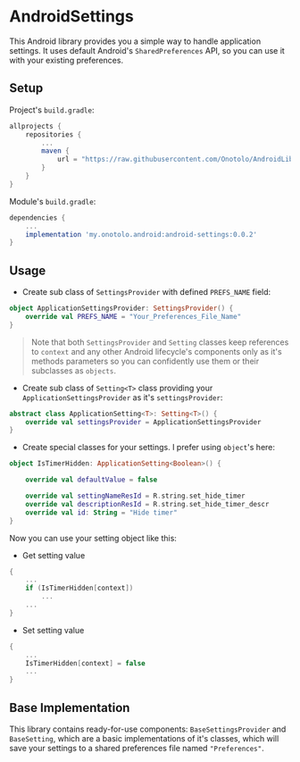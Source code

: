 # AndroidSettings
This Android library provides you a simple way to handle application settings. It uses default Android's `SharedPreferences` API, so you can use it with your existing preferences.
## Setup
Project's `build.gradle`:
```groovy
allprojects {
    repositories {
        ...
        maven {
            url = "https://raw.githubusercontent.com/Onotolo/AndroidLibsMavenRepo/master"
        }
    }
}
```

Module's `build.gradle`:
```groovy
dependencies {
    ...
    implementation 'my.onotolo.android:android-settings:0.0.2'
}
```

## Usage
* Create sub class of `SettingsProvider` with defined `PREFS_NAME` field:
```kotlin
object ApplicationSettingsProvider: SettingsProvider() {
    override val PREFS_NAME = "Your_Preferences_File_Name"
}
```
> Note that both `SettingsProvider` and `Setting` classes keep references to `context` and any other Android lifecycle's components only as it's methods parameters so you can confidently use them or their subclasses as `objects`.
* Create sub class of `Setting<T>` class providing your `ApplicationSettingsProvider` as it's `settingsProvider`:
```kotlin
abstract class ApplicationSetting<T>: Setting<T>() {
    override val settingsProvider = ApplicationSettingsProvider
}
```
* Create special classes for your settings. I prefer using `object`'s here:
```kotlin
object IsTimerHidden: ApplicationSetting<Boolean>() {

    override val defaultValue = false

    override val settingNameResId = R.string.set_hide_timer
    override val descriptionResId = R.string.set_hide_timer_descr
    override val id: String = "Hide timer"
}
```
Now you can use your setting object like this:
* Get setting value
```kotlin
{
    ...
    if (IsTimerHidden[context])
        ...
    ...
}
```
* Set setting value
```kotlin
{
    ...
    IsTimerHidden[context] = false
    ...
}
```
## Base Implementation
This library contains ready-for-use components: `BaseSettingsProvider` and `BaseSetting`, which are a basic implementations of it's classes, which will save your settings to a shared preferences file named `"Preferences"`.
